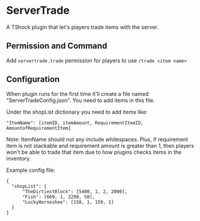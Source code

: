 
# ServerTrade
A TShock plugin that let's players trade items with the server.

## Permission and Command
Add `servertrade.trade` permission for players to use `/trade <item name>` 

## Configuration
When plugin runs for the first time it'll create a file named "ServerTradeConfig.json". You need to add items in this file.

Under the shopList dictionary you need to add items like: 
```
"ItemName": [itemID, itemAmount, RequirementItemID, AmountofRequirementItem]
```
Note: ItemName should not any include whitespaces. Plus, if requirement item is not stackable and requirement amount is greater than 1, then players won't be able to trade that item due to how plugins checks items in the inventory.



Example config file:
```
{
  "shopList": {
      "TheDirtiestBlock": [5400, 1, 2, 2000],
      "Fish": [669, 1, 2290, 50],
      "LuckyHorseshoe": [158, 1, 159, 1]
  }
}

```
